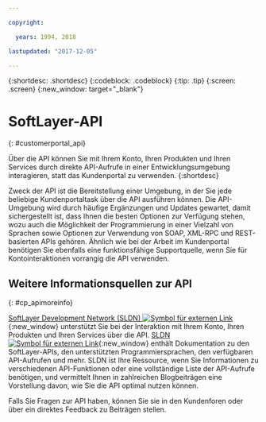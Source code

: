 ```yaml
---

copyright:

  years: 1994, 2018

lastupdated: "2017-12-05"

---
```


{:shortdesc: .shortdesc}
{:codeblock: .codeblock}
{:tip: .tip}
{:screen: .screen}
{:new_window: target="_blank"}


# SoftLayer-API
{: #customerportal_api}

Über die API können Sie mit Ihrem Konto, Ihren Produkten und Ihren Services durch direkte API-Aufrufe in einer Entwicklungsumgebung interagieren, statt das Kundenportal zu verwenden.
{:shortdesc}

Zweck der API ist die Bereitstellung einer Umgebung, in der Sie jede beliebige Kundenportaltask über die API ausführen können. Die API-Umgebung wird durch häufige Ergänzungen und Updates gewartet, damit sichergestellt ist, dass Ihnen die besten Optionen zur Verfügung stehen, wozu auch die Möglichkeit der Programmierung in einer Vielzahl von Sprachen sowie Optionen zur Verwendung von SOAP, XML-RPC und REST-basierten APIs gehören. Ähnlich wie bei der Arbeit im Kundenportal benötigen Sie ebenfalls eine funktionsfähige Supportquelle, wenn Sie für Kontointeraktionen vorrangig die API verwenden.

## Weitere Informationsquellen zur API
{: #cp_apimoreinfo}

[SoftLayer Development Network (SLDN) ![Symbol für externen Link](../icons/launch-glyph.svg)](http://sldn.softlayer.com/){:new_window} unterstützt Sie bei der Interaktion mit Ihrem Konto, Ihren Produkten und Ihren Services über die API. [SLDN ![Symbol für externen Link](../icons/launch-glyph.svg)](http://sldn.softlayer.com/){:new_window} enthält Dokumentation zu den SoftLayer-APIs, den unterstützten Programmiersprachen, den verfügbaren API-Aufrufen und mehr. SLDN ist Ihre Ressource, wenn Sie Informationen zu verschiedenen API-Funktionen oder eine vollständige Liste der API-Aufrufe benötigen, und vermittelt Ihnen in zahlreichen Blogbeiträgen eine Vorstellung davon, wie Sie die API optimal nutzen können.


Falls Sie Fragen zur API haben, können Sie sie in den Kundenforen oder über ein direktes Feedback zu Beiträgen stellen.
